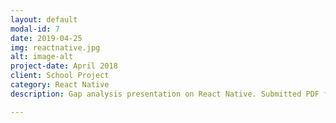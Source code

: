 ```yaml
---
layout: default
modal-id: 7
date: 2019-04-25
img: reactnative.jpg
alt: image-alt
project-date: April 2018
client: School Project
category: React Native
description: Gap analysis presentation on React Native. Submitted PDF file can be downloaded at <a href="https://the-kyle.github.io/portfolio/static/WEBD3000-GapAnalysis-Kyle.pdf" target="_blank">WEBD3000 Presentation</a>.

---
```

